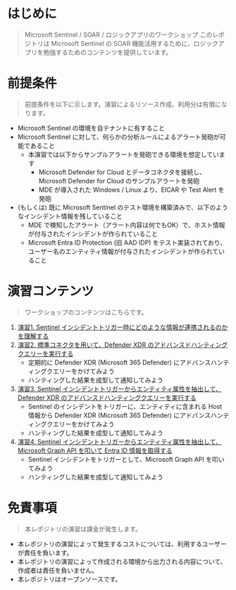# はじめに
> Microsoft Sentinel / SOAR / ロジックアプリのワークショップ
このレポジトリは Microsoft Sentinel の SOAR 機能活用するために、ロジックアプリを勉強するためのコンテンツを提供しています。

# 前提条件
> 前提条件を以下に示します。演習によるリソース作成、利用分は有償になります。

- Microsoft Sentinel の環境を自テナントに有すること
- Microsoft Sentinel に対して、何らかの分析ルールによるアラート発砲が可能であること
  - 本演習では以下からサンプルアラートを発砲できる環境を想定しています
    - Microsoft Defender for Cloud とデータコネクタを接続し、Microsoft Defender for Cloud のサンプルアラートを発砲
    - MDE が導入された Windows / Linux より、EICAR や Test Alert を発砲
- (もしくは) 既に Microsoft Sentinel のテスト環境を構築済みで、以下のようなインシデント情報を残していること
    - MDE で検知したアラート（アラート内容は何でもOK）で、ホスト情報が付与されたインシデントが作られていること
    - Microsoft Entra ID Protection (旧 AAD IDP) をテスト実装されており、ユーザー名のエンティティ情報が付与されたインシデントが作られていること

# 演習コンテンツ
> ワークショップのコンテンツはこちらです。
> 
1. [演習1. Sentinel インシデントトリガー時にどのような情報が連携されるのかを理解する](https://github.com/hisashin0728/SentinelSOARWorkshopJP/blob/main/Work1.md)
2. [演習2. 標準コネクタを用いて、Defender XDR のアドバンスドハンティングクエリーを実行する](https://github.com/hisashin0728/SentinelSOARWorkshopJP/blob/main/Work2.md)
    - 定期的に Defender XDR (Microsoft 365 Defender) にアドバンスハンティングクエリーをかけてみよう
    - ハンティングした結果を成型して通知してみよう
3. [演習3. Sentinel インシデントトリガーからエンティティ属性を抽出して、Defender XDR のアドバンスドハンティングクエリーを実行する](https://github.com/hisashin0728/SentinelSOARWorkshopJP/blob/main/Work3.md)
    - Sentinel のインシデントをトリガーに、エンティティに含まれる Host 情報から Defender XDR (Microsoft 365 Defender) にアドバンスハンティングクエリーをかけてみよう
    - ハンティングした結果を成型して通知してみよう
5. [演習4. Sentinel インシデントトリガーからエンティティ属性を抽出して、Microsoft Graph API を叩いて Entra ID 情報を取得する](https://github.com/hisashin0728/SentinelSOARWorkshopJP/blob/main/Work4.md)
    - Sentinel インシデントをトリガーとして、Microsoft Graph API を叩いてみよう
    - ハンティングした結果を成型して通知してみよう

# 免責事項
> 本レポジトリの演習は課金が発生します。

- 本レポジトリの演習によって発生するコストについては、利用するユーザーが責任を負います。
- 本レポジトリの演習によって作成される環境から出力される内容について、作成者は責任を負いません。
- 本レポジトリはオープンソースです。 
